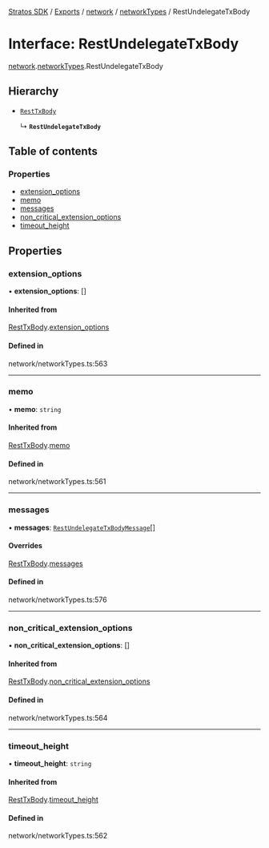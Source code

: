 [Stratos SDK](../README.md) / [Exports](../modules.md) / [network](../modules/network.md) / [networkTypes](../modules/network.networkTypes.md) / RestUndelegateTxBody

# Interface: RestUndelegateTxBody

[network](../modules/network.md).[networkTypes](../modules/network.networkTypes.md).RestUndelegateTxBody

## Hierarchy

- [`RestTxBody`](network.networkTypes.RestTxBody.md)

  ↳ **`RestUndelegateTxBody`**

## Table of contents

### Properties

- [extension\_options](network.networkTypes.RestUndelegateTxBody.md#extension_options)
- [memo](network.networkTypes.RestUndelegateTxBody.md#memo)
- [messages](network.networkTypes.RestUndelegateTxBody.md#messages)
- [non\_critical\_extension\_options](network.networkTypes.RestUndelegateTxBody.md#non_critical_extension_options)
- [timeout\_height](network.networkTypes.RestUndelegateTxBody.md#timeout_height)

## Properties

### extension\_options

• **extension\_options**: []

#### Inherited from

[RestTxBody](network.networkTypes.RestTxBody.md).[extension_options](network.networkTypes.RestTxBody.md#extension_options)

#### Defined in

network/networkTypes.ts:563

___

### memo

• **memo**: `string`

#### Inherited from

[RestTxBody](network.networkTypes.RestTxBody.md).[memo](network.networkTypes.RestTxBody.md#memo)

#### Defined in

network/networkTypes.ts:561

___

### messages

• **messages**: [`RestUndelegateTxBodyMessage`](network.networkTypes.RestUndelegateTxBodyMessage.md)[]

#### Overrides

[RestTxBody](network.networkTypes.RestTxBody.md).[messages](network.networkTypes.RestTxBody.md#messages)

#### Defined in

network/networkTypes.ts:576

___

### non\_critical\_extension\_options

• **non\_critical\_extension\_options**: []

#### Inherited from

[RestTxBody](network.networkTypes.RestTxBody.md).[non_critical_extension_options](network.networkTypes.RestTxBody.md#non_critical_extension_options)

#### Defined in

network/networkTypes.ts:564

___

### timeout\_height

• **timeout\_height**: `string`

#### Inherited from

[RestTxBody](network.networkTypes.RestTxBody.md).[timeout_height](network.networkTypes.RestTxBody.md#timeout_height)

#### Defined in

network/networkTypes.ts:562
